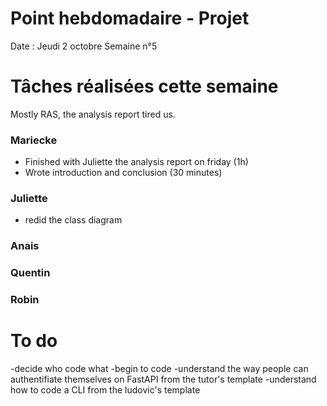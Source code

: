 # Point hebdomadaire - Projet

Date : Jeudi 2 octobre
Semaine n°5

# Tâches réalisées cette semaine

Mostly RAS, the analysis report tired us.

### Mariecke 
- Finished with Juliette the analysis report on friday (1h) 
- Wrote introduction and conclusion (30 minutes)

### Juliette
- redid the class diagram 

### Anais

### Quentin

### Robin

# To do

-decide who code what
-begin to code
-understand the way people can authentifiate themselves on FastAPI from the tutor's template
-understand how to code a CLI from the ludovic's template
